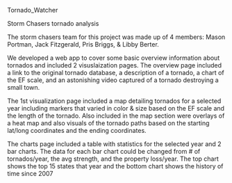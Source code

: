 Tornado_Watcher

Storm Chasers tornado analysis

The storm chasers team for this project was made up of 4 members: Mason Portman, Jack Fitzgerald, Pris Briggs, & Libby Berter.

We developed a web app to cover some basic overview information about tornados and included 2 visuslaization pages.
The overview page included a link to the original tornado database, a description of a tornado, a chart of the EF scale, and an 
astonishing video captured of a tornado destroying a small town.

The 1st visualization page included a map detailing tornados for a selected year including markers that varied in color & size 
based on the EF scale and the length of the tornado.  Also included in the map section were overlays of a heat map and also 
visuals of the tornado paths based on the starting lat/long coordinates and the ending coordinates.

The charts page included a table with statistics for the selected year and 2 bar charts.  The data for each bar chart could be 
changed from # of tornados/year, the avg strength, and the property loss/year.  The top chart shows the top 15 states that year 
and the bottom chart shows the history of time since 2007
